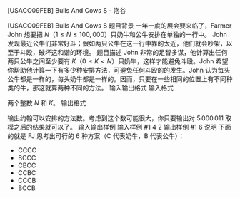 



[USACO09FEB] Bulls And Cows S - 洛谷














[USACO09FEB] Bulls And Cows S
题目背景
一年一度的展会要来临了，Farmer John 想要把 $N$（$1 \leq N \leq 100,000$）只奶牛和公牛安排在单独的一行中。 John 发现最近公牛们非常好斗；假如两只公牛在这一行中靠的太近，他们就会吵架，以至于斗殴，破坏这和谐的环境。
题目描述
John 非常的足智多谋，他计算出任何两只公牛之间至少要有 $K$（$0 \leq K \lt N$）只奶牛，这样才能避免斗殴。John 希望你帮助他计算一下有多少种安排方法，可避免任何斗殴的的发生。John 认为每头公牛都是一样的，每头奶牛都是一样的。因而，只要在一些相同的位置上有不同种类的牛，那这就算两种不同的方法。
输入输出格式
输入格式

两个整数 $N$ 和 $K$。
输出格式

输出约翰可以安排的方法数。考虑到这个数可能很大，你只要输出对 $5\,000\,011$ 取模之后的结果就可以了。
输入输出样例
输入样例 #1
4 2
输出样例 #1
6
说明
下面的就是 FJ 思考出可行的 6 种方案（C 代表奶牛，B 代表公牛）：
- CCCC
- BCCC
- CBCC
- CCBC
- CCCB
- BCCB






